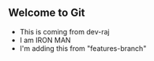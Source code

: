 ## Welcome to Git

- This is coming from dev-raj
- I am IRON MAN 
- I'm adding this from "features-branch"